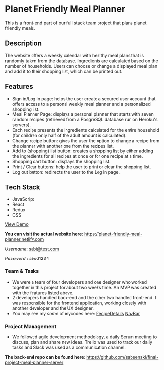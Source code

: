 # Planet Friendly Meal Planner 
This is a front-end part of our full stack team project that plans planet friendly meals.
  
## Description 
The website offers a weekly calendar with healthy meal plans that is randomly taken from the database. Ingredients are calculated based on the number of households. Users can choose or change a displayed meal plan and add it to their shopping list, which can be printed out.

## Features
* Sign in/Log in page: helps the user create a secured user account that offers access to a personal weekly meal planner and a personalized shopping list.
* Meal Planner Page: displays a personal planner that starts with seven random recipes (retrieved from a PosgreSQL database run on Heroku's servers).
* Each recipe presents the ingredients calculated for the entire household (for children only half of the adult amount is calculated).
* Change recipe button: gives the user the option to change a recipe from the planner with another one from the recipes list.
* Add to (shopping) list button: creates a shopping list by either adding the ingredients for all recipes at once or for one recipe at a time.
* Shopping cart button: displays the shopping list.
* Print / Clear buttons: help the user to print or clear the shopping list.
* Log out button: redirects the user to the Log in page.

## Tech Stack
* JavaScript
* React
* Redux
* CSS

[View Demo](https://loized.com/img/meal/video_meal.gif) 

**You can visit the actual website here**: https://planet-friendly-meal-planner.netlify.com

   *Username*: sabi@test.com 
   
   *Password* : abcd1234
  
### Team & Tasks
* We were a team of four developers and one designer who worked together in this project for about two weeks time. An MVP was created with the features listed above. 
* 2 developers handled back-end and the other two handled front-end. I was responsible for the frontend application, working closely with another developer and the UX designer. 
* You may see my *some* of mycodes here: 
[RecipeDetails](https://github.com/sabeenski/final-project-meal-planner-client/blob/master/src/components/recipes/RecipeDetails.js)
[NavBar](https://github.com/sabeenski/final-project-meal-planner-client/blob/master/src/components/navbar/Navbar.js)

### Project Management
* We followed agile development methodology, a daily Scrum meeting to discuss, plan and share new ideas. Trello was used to track our daily tasks and Slack was used as a communication channel. 

**The back-end repo can be found here**: https://github.com/sabeenski/final-project-meal-planner-server

